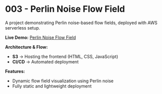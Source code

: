 # 003 - Perlin Noise Flow Field

A project demonstrating Perlin noise-based flow fields, deployed with AWS serverless setup.

**Live Demo:** [Perlin Noise Flow Field](http://003-perlin-noise-flow-field.s3-website.us-east-2.amazonaws.com/)

**Architecture & Flow:**

* **S3** → Hosting the frontend (HTML, CSS, JavaScript)
* **CI/CD** → Automated deployment

**Features:**

* Dynamic flow field visualization using Perlin noise
* Fully static and lightweight deployment
